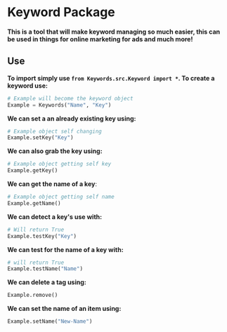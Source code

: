 # Keyword Package
**This is a tool that will make keyword managing so much easier, this can be used in things for online marketing for ads and much more!**
## Use
**To import simply use `from Keywords.src.Keyword
 import *`. To create a keyword use:**
```py
# Example will become the keyword object
Example = Keywords("Name", "Key")
```
**We can set a an already existing key using:**
```py
# Example object self changing
Example.setKey("Key")
```
**We can also grab the key using:**
```py
# Example object getting self key
Example.getKey()
```
**We can get the name of a key**:
```py
# Example object getting self name
Example.getName()
```
**We can detect a key's use with:**
```py
# Will return True
Example.testKey("Key")
```
**We can test for the name of a key with:**
```py
# will return True
Example.testName("Name")
```
**We can delete a tag using:**
```py
Example.remove()
```
**We can set the name of an item using:**
```py
Example.setName("New-Name")
```